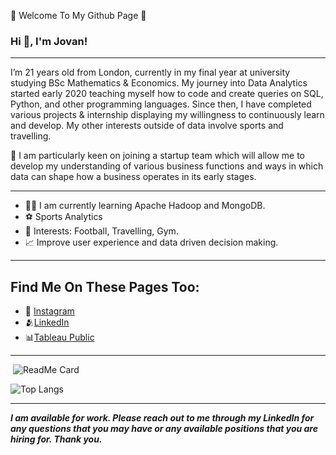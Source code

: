 💫 Welcome To My Github Page 💫


### Hi 👋, I'm Jovan!
---

I’m 21 years old from London, currently in my final year at university studying BSc Mathematics & Economics. My journey into Data Analytics started early 2020 teaching myself how to code and create queries on SQL, Python, and other programming languages. Since then, I have completed various projects & internship displaying my willingness to continuously learn and develop. My other interests outside of data involve sports and travelling.

🔑 I am particularly keen on joining a startup team which will allow me to develop my understanding of various business functions and ways in which data can shape how a business operates in its early stages. 

---


- 👨‍💻 I am currently learning Apache Hadoop and MongoDB.
- ⚽️ Sports Analytics 
- 🦓 Interests: Football, Travelling, Gym.
- 📈 Improve user experience and data driven decision making.

---
## Find Me On These Pages Too:
<ul>
<li><g-emoji class="g-emoji" alis="iphone" fallback-src="https://github.githubassets.com/images/icons/emoji/unicode/1f4f1.png">📱</g-emoji> <a
href="https://www.instagram.com/jm9.codes/">Instagram</a> </li>                                                                                                                                                                                                                                                                                                                                                                                                                                       
<li><g-emoji class="g-emoji" alis="collaboration" fallback-src="https://github.githubassets.com/images/icons/emoji/unicode/1f4ca.png">🫂</g-emoji><a href="https://www.linkedin.com/in/jovan-mann/">LinkedIn</a> </li>
  
  
<li><g-emoji class="g-emoji" alis="bar_chart" fallback-src="https://github.githubassets.com/images/icons/emoji/unicode/1f4ca.png">📊</g-emoji><a href="https://public.tableau.com/app/profile/jovanmann">Tableau Public</a> </li>  

</ul>

---

![<Title for your card>](https://github-readme-stats.vercel.app/api?username=JovanMann&show_icons=true&theme=radical)
  ![ReadMe Card](https://github-readme-stats.vercel.app/api/?username=JovanMann)
  
  ![Top Langs](https://github-readme-stats.vercel.app/api/top-langs/?username=JovanMann)

---

***I am available for work. Please reach out to me through my LinkedIn for any questions that you may have or any available positions that you are hiring for. 
  Thank you.*** 



